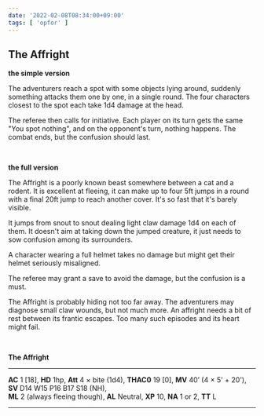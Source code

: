 ```yaml
---
date: '2022-02-08T08:34:00+09:00'
tags: [ 'opfor' ]
---
```


## The Affright


**the simple version**

The adventurers reach a spot with some objects lying around, suddenly something attacks them one by one, in a single round. The four characters closest to the spot each take 1d4 damage at the head.

The referee then calls for initiative. Each player on its turn gets the same "You spot nothing", and on the opponent's turn, nothing happens. The combat ends, but the confusion should last.

&nbsp;

**the full version**

The Affright is a poorly known beast somewhere between a cat and a rodent. It is excellent at fleeing, it can make up to four 5ft jumps in a round with a final 20ft jump to reach another cover. It's so fast that it's barely visible.

It jumps from snout to snout dealing light claw damage 1d4 on each of them. It doesn't aim at taking down the jumped creature, it just needs to sow confusion among its surrounders.

A character wearing a full helmet takes no damage but might get their helmet seriously misaligned.

The referee may grant a save to avoid the damage, but the confusion is a must.

The Affright is probably hiding not too far away. The adventurers may diagnose small claw wounds, but not much more. An affright needs a bit of rest between its frantic escapes. Too many such episodes and its heart might fail.

&nbsp;

**The Affright**

<hr/>

**AC** 1 [18], **HD** 1hp, **Att** 4 × bite (1d4), **THAC0** 19 [0],
**MV** 40’ (4 × 5' + 20'), **SV** D14 W15 P16 B17 S18 (NH),<br/>
**ML** 2 (always fleeing though), **AL** Neutral, **XP** 10, **NA** 1 or 2, **TT** L

<hr/>

